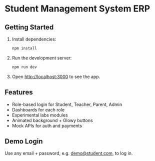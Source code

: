 # Student Management System ERP

## Getting Started
1. Install dependencies:
   ```bash
   npm install
   ```

2. Run the development server:
   ```bash
   npm run dev
   ```

3. Open [http://localhost:3000](http://localhost:3000) to see the app.

## Features
- Role-based login for Student, Teacher, Parent, Admin
- Dashboards for each role
- Experimental labs modules
- Animated background + Glowy buttons
- Mock APIs for auth and payments

## Demo Login
Use any email + password, e.g. demo@student.com, to log in.
